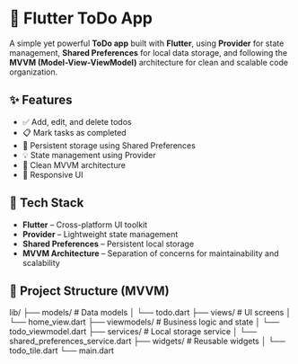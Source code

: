 # 📝 Flutter ToDo App

A simple yet powerful **ToDo app** built with **Flutter**, using **Provider** for state management, **Shared Preferences** for local data storage, and following the **MVVM (Model-View-ViewModel)** architecture for clean and scalable code organization.

## ✨ Features

- ✅ Add, edit, and delete todos
- 📋 Mark tasks as completed
- 💾 Persistent storage using Shared Preferences
- 💡 State management using Provider
- 📐 Clean MVVM architecture
- 📱 Responsive UI

## 🧠 Tech Stack

- **Flutter** – Cross-platform UI toolkit
- **Provider** – Lightweight state management
- **Shared Preferences** – Persistent local storage
- **MVVM Architecture** – Separation of concerns for maintainability and scalability

## 📂 Project Structure (MVVM)

lib/ ├── models/ # Data models │ └── todo.dart ├── views/ # UI screens │ └── home_view.dart ├── viewmodels/ # Business logic and state │ └── todo_viewmodel.dart ├── services/ # Local storage service │ └── shared_preferences_service.dart ├── widgets/ # Reusable widgets │ └── todo_tile.dart └── main.dart
